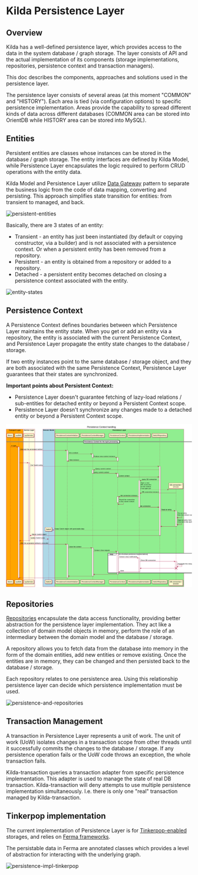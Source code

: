 # Kilda Persistence Layer

## Overview
Kilda has a well-defined persistence layer, which provides access to the data in the system database / graph storage.
The layer consists of API and the actual implementation of its components (storage implementations, repositories, 
persistence context and transaction managers).

This doc describes the components, approaches and solutions used in the persistence layer.

The persistence layer consists of several areas (at this moment "COMMON" and "HISTORY"). Each area is tied (via
configuration options) to specific persistence implementation. Areas provide the capability to spread different kinds of
data across different databases (COMMON area can be stored into OrientDB while HISTORY area can be stored into MySQL).

## Entities
Persistent entities are classes whose instances can be stored in the database / graph storage. 
The entity interfaces are defined by Kilda Model, while Persistence Layer encapsulates the logic required to perform 
CRUD operations with the entity data.

Kilda Model and Persistence Layer utilize [Data Gateway](https://martinfowler.com/eaaCatalog/rowDataGateway.html) pattern
to separate the business logic from the code of data mapping, converting and persisting. This approach simplifies state transition 
for entities: from transient to managed, and back.  

![persistent-entities](./persistent-entities.png)

Basically, there are 3 states of an entity:
- Transient - an entity has just been instantiated (by default or copying constructor, via a builder) 
and is not associated with a persistence context. Or when a persistent entity has been removed from a repository.
- Persistent - an entity is obtained from a repository or added to a repository.
- Detached - a persistent entity becomes detached on closing a persistence context associated with the entity. 

![entity-states](./entity-states.png)

## Persistence Context
A Persistence Context defines boundaries between which Persistence Layer maintains the entity state.
When you get or add an entity via a repository, the entity is associated with the current Persistence Context, 
and Persistence Layer propagate the entity state changes to the database / storage. 

If two entity instances point to the same database / storage object, and they are both associated with the same Persistence Context, 
Persistence Layer guarantees that their states are synchronized. 

**Important points about Persistent Context:**
- Persistence Layer doesn't guarantee fetching of lazy-load relations / sub-entities for detached entity or beyond a Persistent Context scope.
- Persistence Layer doesn't synchronize any changes made to a detached entity or beyond a Persistent Context scope.

![persistence-context](./persistence-context.png)

## Repositories
[Repositories](https://martinfowler.com/eaaCatalog/repository.html) encapsulate the data access functionality, 
providing better abstraction for the persistence layer implementation. 
They act like a collection of domain model objects in memory, perform the role of an intermediary between 
the domain model and the database / storage.

A repository allows you to fetch data from the database into memory in the form of the domain entities,
add new entities or remove existing. Once the entities are in memory, they can be changed and then persisted back 
to the database / storage.

Each repository relates to one persistence area. Using this relationship persistence layer can decide which persistence
implementation must be used.

![persistence-and-repositories](./persistence-and-repositories.png)

## Transaction Management
A transaction in Persistence Layer represents a unit of work. The unit of work (UoW) isolates changes in a transaction scope
from other threads until it successfully commits the changes to the database / storage. If any persistence operation fails
or the UoW code throws an exception, the whole transaction fails.

Kilda-transaction queries a transaction adapter from specific persistence implementation. This adapter is used to manage
the state of real DB transaction. Kilda-transaction will deny attempts to use multiple persistence implementation
simultaneously. I.e. there is only one "real" transaction managed by Kilda-transaction.

## Tinkerpop implementation
The current implementation of Persistence Layer is for [Tinkerpop-enabled](https://tinkerpop.apache.org/) storages, and relies on [Ferma frameworks](http://syncleus.com/Ferma/).

The persistable data in Ferma are annotated classes which provides a level of abstraction for interacting with the underlying graph. 
 
![persistence-impl-tinkerpop](./persistence-impl-tinkerpop.png)

